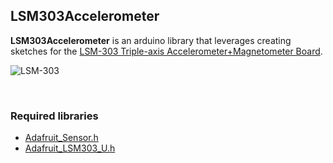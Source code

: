 ## LSM303Accelerometer ##

**LSM303Accelerometer** is an arduino library that leverages creating sketches for the [LSM-303 Triple-axis Accelerometer+Magnetometer Board](https://www.adafruit.com/product/1120).

<a rel="LSM303-image">![LSM-303](https://cdn-shop.adafruit.com/970x728/1120-00.jpg)</a>

</br>

### Required libraries
* [Adafruit_Sensor.h](https://github.com/adafruit/Adafruit_Sensor)
* [Adafruit_LSM303_U.h](https://github.com/adafruit/Adafruit_LSM303DLHC)